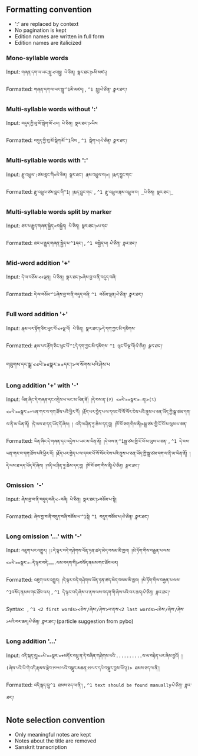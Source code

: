 ## Formatting convention

*   ':' are replaced by context
*   No pagination is kept
*   Edition names are written in full form
*   Edition names are italicized

### Mono-syllable words

Input: `གཞན་དག་ལ་ཡང་སླུ་<བསླུ། པེ་ཅིན། སྣར་ཐང་།>མི་མཛད།`

Formatted: `གཞན་དག་ལ་ཡང་སླུ་^1མི་མཛད།` , `^1 སླུ།`_`པེ་ཅིན། སྣར་ཐང་།`_

### Multi-syllable words without ':'

Input: `བདུད་ཀྱི་བུ་མོ་སྒེག་མོ་<པ། པེ་ཅིན། སྣར་ཐང་།>ཡིས`

Formatted: `བདུད་ཀྱི་བུ་མོ་སྒེག་མོ་^1ཡིས` , `^1 སྒེག་པ།`_`པེ་ཅིན། སྣར་ཐང་།`_

### Multi-syllable words with ':'

Input: `རྫུ་འཕྲུལ་:ཙམ་བླང་གི<པེ་ཅིན། སྣར་ཐང་། རྣམ་འཕྲུལ་བ།>། །རྨད་བྱུང་གང་`

Formatted: `རྫུ་འཕྲུལ་ཙམ་བླང་གི^1། །རྨད་བྱུང་གང་` , `^1 རྫུ་འཕྲུལ་རྣམ་འཕྲུལ་བ། _པེ་ཅིན། སྣར་ཐང་།_`

### Multi-syllable words split by marker

Input: `ཐར་པ་རྒྱུད་གཞན་སྐྱེད་<བསྐྱེད། པེ་ཅིན། སྣར་ཐང་།>པ་དང་`

Formatted: `ཐར་པ་རྒྱུད་གཞན་སྐྱེད་པ་^1དང་།` , `^1 བསྐྱེད་པ།` _`པེ་ཅིན། སྣར་ཐང་།`_

### Mid-word addition '+'

Input: `དེ་ལ་བཅོམ་<+ལྡན། པེ་ཅིན། སྣར་ཐང་།>ཞེས་བྱ་བ་ནི་བདུད་བཞི་`

Formatted: `དེ་ལ་བཅོམ་^1ཞེས་བྱ་བ་ནི་བདུད་བཞི་` `^1 བཅོམ་ལྡན།`_`པེ་ཅིན། སྣར་ཐང་།`_

### Full word addition '+'

Input: `རྣམ་པར་རྟོག་ཅིང་ཕུང་པོ་<+ལྔ་པོ། པེ་ཅིན། སྣར་ཐང་།>དེ་དག་ཀྱང་མི་དམིགས་`

Formatted: `རྣམ་པར་རྟོག་ཅིང་ཕུང་པོ་^1དེ་དག་ཀྱང་མི་དམིགས་` `^1 ཕུང་པོ་ལྔ་པོ།`_`པེ་ཅིན། སྣར་ཐང་།`_

གཟུགས་དང་སྒྲ་\<«པེ་»«སྣར་»+དང་།>ལ་སོགས་པའི་ཤེས་པ

### Long addition '+' with '-'

Input: `ཡིན་ཞིང་དེ་གཞན་དང་འདྲེས་པ་ཡང་མ་ཡིན་ནོ། །དེ་བས་ན་(༡) <«པེ་»«སྣར་»-ན།>(༢) <«པེ་»«སྣར་»+ཡན་གར་བ་དག་ཐོས་པའི་ཕྱིར་རོ། །རྗོད་པར་བྱེད་པ་ལ་དབང་པོ་སོ་སོར་ངེས་པའི་ནུས་པ་ཅན་ཡོད་ཀྱི་སྒྲ་ཙམ་དག་ལ་ནི་མ་ཡིན་ནོ། །དེ་ལས་ཐ་དད་ཡོད་དོ་ཞེས། ། འདི་ལ་ཤིན་ཏུ་ཆེས་དད་བྱ། །ཁོ་བོ་ཅག་གིས་ནི།>སྒྲ་ཙམ་གྱི་ངོ་བོ་མ་ལུས་པ་ཅན་`

Formatted: `ཡིན་ཞིང་དེ་གཞན་དང་འདྲེས་པ་ཡང་མ་ཡིན་ནོ། །དེ་བས་ན་^1སྒྲ་ཙམ་གྱི་ངོ་བོ་མ་ལུས་པ་ཅན་` , `^1 དེ་བས་ཡན་གར་བ་དག་ཐོས་པའི་ཕྱིར་རོ། །རྗོད་པར་བྱེད་པ་ལ་དབང་པོ་སོ་སོར་ངེས་པའི་ནུས་པ་ཅན་ཡོད་ཀྱི་སྒྲ་ཙམ་དག་ལ་ནི་མ་ཡིན་ནོ། །དེ་ལས་ཐ་དད་ཡོད་དོ་ཞེས། །འདི་ལ་ཤིན་ཏུ་ཆེས་དད་བྱ། །ཁོ་བོ་ཅག་གིས་ནི།`_`པེ་ཅིན། སྣར་ཐང་།`_

### Omission  '-'

Input: `ཞེས་བྱ་བ་ནི་བདུད་བཞི་<-བཞི། པེ་ཅིན། སྣར་ཐང་།>བཅོམ་པ་སྟེ།`

Formatted: `ཞེས་བྱ་བ་ནི་བདུད་བཞི་བཅོམ་པ་^1སྟེ།` `^1 བདུད་བཅོམ་པ།`_`པེ་ཅིན། སྣར་ཐང་།`_

### Long omission '...' with '-'

Input: `འཇུག་པར་འགྱུར། །:དེ་ལྟར་བདེ་གཤེགས་ཡོན་ཏན་ཚད་མེད་བསམ་མི་ཁྱབ། །མེ་ཏོག་གིས་བརྒྱན་པ་ལས་<«པེ་»«སྣར་»-དེ་ལྟར་བདེ་…….ལས་བདག་གི།>བསོད་ནམས་གང་ཐོབ་པར།`

Formatted: `འཇུག་པར་འགྱུར། །དེ་ལྟར་བདེ་གཤེགས་ཡོན་ཏན་ཚད་མེད་བསམ་མི་ཁྱབ། །མེ་ཏོག་གིས་བརྒྱན་པ་ལས་^1བསོད་ནམས་གང་ཐོབ་པར།` , `^1 དེ་ལྟར་བདེ་ཞེས་པ་ནས་ལས་བདག་གི་ཞེས་པའི་བར་ཆད།`_`པེ་ཅིན། སྣར་ཐང་།`_

Syntax:  , `^1 <2 first words><ཅེས་/ཞེས་/ཤེས་>པ་ནས་<2 last words><ཅེས་/ཞེས་/ཤེས་>པའི་བར་ཆད།`_`པེ་ཅིན། སྣར་ཐང་།`_ (particle suggestion from pybo)

### Long addition '...'

Input: `འདི་སྐད་དུ།<«པེ་»«སྣར་»+མདོར་བསྡུ་ན་དེ་བཞིན་གཤེགས་པའི་..........ས་ལ་བརྟེན་པར་ཞེས་བྱའོ། །(ཞེས་པའི་ཡི་གེ་འདི་རྣམས་ལྡེབ་༡༠༦༩པའི་བསྡུར་མཆན་༡༡པར་དཔེ་བསྡུར་བྱས་ཡོད།)> ཐམས་ཅད་ལ་ནི་།`

Formatted: `འདི་སྐད་དུ།^1 ཐམས་ཅད་ལ་ནི་།` , `^1 text should be found manually`_`པེ་ཅིན། སྣར་ཐང་།`_

## Note selection convention

*   Only meaningful notes are kept
*   Notes about the title are removed
*   Sanskrit transcription
